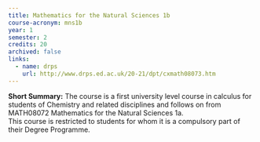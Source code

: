 ```yaml
---
title: Mathematics for the Natural Sciences 1b
course-acronym: mns1b
year: 1
semester: 2
credits: 20
archived: false
links:
  - name: drps
    url: http://www.drps.ed.ac.uk/20-21/dpt/cxmath08073.htm
---
```

**Short Summary:**
The course is a first university level course in calculus for students of Chemistry and related disciplines and follows on from MATH08072 Mathematics for the Natural Sciences 1a.  
This course is restricted to students for whom it is a compulsory part of their Degree Programme.